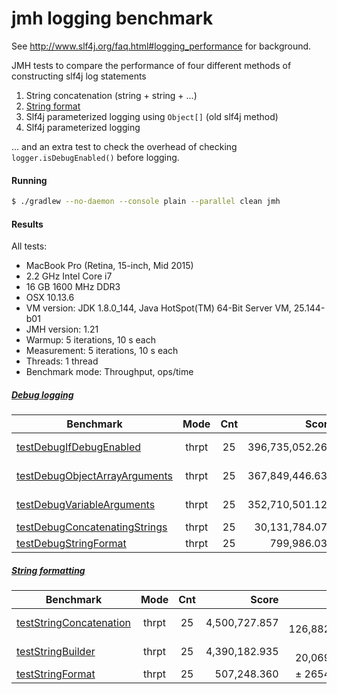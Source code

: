 # jmh logging benchmark

See http://www.slf4j.org/faq.html#logging_performance for background. 

JMH tests to compare the performance of four different methods of constructing slf4j log statements

1. String concatenation (string + string + ...)
2. [String format](https://docs.oracle.com/javase/8/docs/api/java/lang/String.html#format-java.lang.String-java.lang.Object...-)
3. Slf4j parameterized logging using `Object[]` (old slf4j method)
4. Slf4j parameterized logging

... and an extra test to check the overhead of checking `logger.isDebugEnabled()` before logging. 

#### Running

```bash
$ ./gradlew --no-daemon --console plain --parallel clean jmh
```

#### Results

All tests:

 * MacBook Pro (Retina, 15-inch, Mid 2015)
 * 2.2 GHz Intel Core i7
 * 16 GB 1600 MHz DDR3
 * OSX 10.13.6
 * VM version: JDK 1.8.0_144, Java HotSpot(TM) 64-Bit Server VM, 25.144-b01
 * JMH version: 1.21
 * Warmup: 5 iterations, 10 s each
 * Measurement: 5 iterations, 10 s each
 * Threads: 1 thread
 * Benchmark mode: Throughput, ops/time


##### [Debug logging](https://github.com/michaelparkin/randoms/blob/master/jmh_logging_benchmark/src/jmh/java/michaelparkin/DebugLoggingBenchmark.java)
 
| Benchmark                     | Mode  | Cnt | Score           | Error           | Units | 
|-------------------------------|:-----:|:---:|----------------:|----------------:|:-----:|
| [testDebugIfDebugEnabled](https://github.com/michaelparkin/randoms/blob/master/jmh_logging_benchmark/src/jmh/java/michaelparkin/DebugLoggingBenchmark.java#L52)       | thrpt |  25 | 396,735,052.262 | ± 1,420,391.770 | ops/s |
| [testDebugObjectArrayArguments](https://github.com/michaelparkin/randoms/blob/master/jmh_logging_benchmark/src/jmh/java/michaelparkin/DebugLoggingBenchmark.java#L38) | thrpt |  25 | 367,849,446.630 | ± 1,612,988.284 | ops/s |
| [testDebugVariableArguments](https://github.com/michaelparkin/randoms/blob/master/jmh_logging_benchmark/src/jmh/java/michaelparkin/DebugLoggingBenchmark.java#L45)    | thrpt |  25 | 352,710,501.124 | ± 5,149,100.790 | ops/s |
| [testDebugConcatenatingStrings](https://github.com/michaelparkin/randoms/blob/master/jmh_logging_benchmark/src/jmh/java/michaelparkin/DebugLoggingBenchmark.java#L24) | thrpt |  25 |  30,131,784.070 | ±   251,416.081 | ops/s |
| [testDebugStringFormat](https://github.com/michaelparkin/randoms/blob/master/jmh_logging_benchmark/src/jmh/java/michaelparkin/DebugLoggingBenchmark.java#L31)         | thrpt |  25 |     799,986.036 | ±     6,873.380 | ops/s |


##### [String formatting](https://github.com/michaelparkin/randoms/blob/master/jmh_logging_benchmark/src/jmh/java/michaelparkin/StringFormatBenchmark.java)


| Benchmark               | Mode  | Cnt | Score         | Error         | Units | 
|-------------------------|:-----:|:---:|--------------:|--------------:|:-----:|
| [testStringConcatenation](https://github.com/michaelparkin/randoms/blob/master/jmh_logging_benchmark/src/jmh/java/michaelparkin/StringFormatBenchmark.java#L43) | thrpt |  25 | 4,500,727.857 | ± 126,882.198 | ops/s |
| [testStringBuilder](https://github.com/michaelparkin/randoms/blob/master/jmh_logging_benchmark/src/jmh/java/michaelparkin/StringFormatBenchmark.java#L30)       | thrpt |  25 | 4,390,182.935 | ±  20,069.493 | ops/s |
| [testStringFormat](https://github.com/michaelparkin/randoms/blob/master/jmh_logging_benchmark/src/jmh/java/michaelparkin/StringFormatBenchmark.java#L21)        | thrpt |  25 |   507,248.360 | ±    2654.033 | ops/s |
